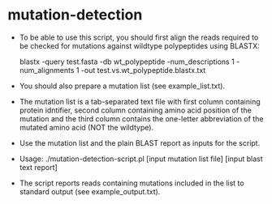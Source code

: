 # mutation-detection
- To be able to use this script, you should first align the reads required to be checked for mutations against wildtype polypeptides using BLASTX:

    blastx -query test.fasta -db wt_polypeptide -num_descriptions 1 -num_alignments 1 -out test.vs.wt_polypeptide.blastx.txt

- You should also prepare a mutation list (see example_list.txt).
- The mutation list is a tab-separated text file with first column containing protein idntifier, second column containing amino acid position of the mutation and the third column contains the one-letter abbreviation of the mutated amino acid (NOT the wildtype).
- Use the mutation list and the plain BLAST report as inputs for the script.
- Usage: ./mutation-detection-script.pl [input mutation list file] [input blast text report]
- The script reports reads containing mutations included in the list to standard output (see example_output.txt).

